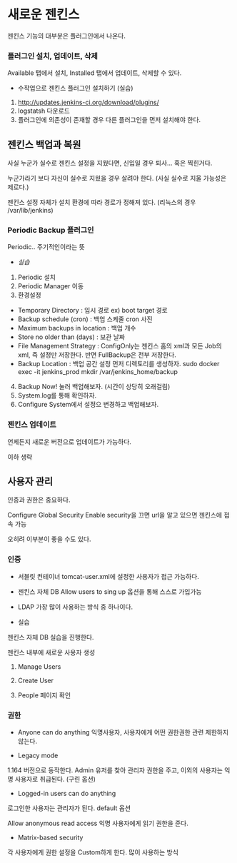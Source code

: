 # 새로운 젠킨스

젠킨스 기능의 대부분은 플러그인에서 나온다. 

### 플러그인 설치, 업데이트, 삭제

Available 탭에서 설치, Installed 탭에서 업데이트, 삭제할 수 있다. 

- 수작업으로 젠킨스 플러그인 설치하기 (실습)
1. http://updates.jenkins-ci.org/download/plugins/
2. logstatsh 다운로드 
3. 플러그인에 의존성이 존재할 경우 다른 플러그인을 먼저 설치해야 한다. 
  
  
## 젠킨스 백업과 복원

사실 누군가 실수로 젠킨스 설정을 지웠다면, 신입일 경우 퇴사... 혹은 찍힌거다.

누군가라기 보다 자신이 실수로 지웠을 경우 살려야 한다. (사실 실수로 지울 가능성은 제로다.)

젠킨스 설정 자체가 설치 환경에 따라 경로가 정해져 있다. (리눅스의 경우 /var/lib/jenkins)


### Periodic Backup 플러그인

Periodic.. 주기적인이라는 뜻

- *실습* 
1. Periodic 설치
2. Periodic Manager 이동
3. 환경설정	
 - Temporary Directory : 임시 경로 ex) boot target 경로
 - Backup schedule (cron) : 백업 스케줄
 cron 사진
 - Maximum backups in location : 백업 개수
 - Store no older than (days) : 보관 날짜
 - File Management Strategy : ConfigOnly는 젠킨스 홈의 xml과 모든 Job의 xml, 즉 설정만 저장한다. 반면 FullBackup은 전부 저장한다.
 - Backup Location : 백업 공간 설정
  먼저 디렉토리를 생성하자. sudo docker exec -it jenkins_prod mkdir /var/jenkins_home/backup
 4. Backup Now! 눌러 백업해보자. (시간이 상당히 오래걸림)
 5. System.log를 통해 확인하자.
 6. Configure System에서 설정으 변경하고 백업해보자.

### 젠킨스 업데이트

언제든지 새로운 버전으로 업데이트가 가능하다.

이하 생략

## 사용자 관리 

인증과 권한은 중요하다.

Configure Global Security Enable security을 끄면 url을 알고 있으면 젠킨스에 접속 가능

오히려 이부분이 좋을 수도 있다.

### 인증

- 서블릿 컨테이너 
tomcat-user.xml에 설정한 사용자가 접근 가능하다.

- 젠킨스 자체 DB
Allow users to sing up 옵션을 통해 스스로 가입가능

- LDAP
가장 많이 사용하는 방식 중 하나이다. 


- 실습 

젠킨스 자체 DB 실습을 진행한다. 

젠킨스 내부에 새로운 사용자 생성

1. Manage Users 

2. Create User

3. People 페이지 확인


### 권한

- Anyone can do anything
익명사용자, 사용자에게 어떤 권한권한 관련 제한하지 않는다. 

- Legacy mode

1.164 버전으로 동작한다. Admin 유저를 찾아 관리자 권한을 주고, 이외의 사용자는 익명 사용자로 취급된다. (구린 옵션)

- Logged-in users can do anything

로그인한 사용자는 관리자가 된다. default 옵션

Allow anonymous read access 익명 사용자에게 읽기 권한을 준다.

- Matrix-based security

각 사용자에게 권한 설정을 Custom하게 한다. 많이 사용하는 방식




